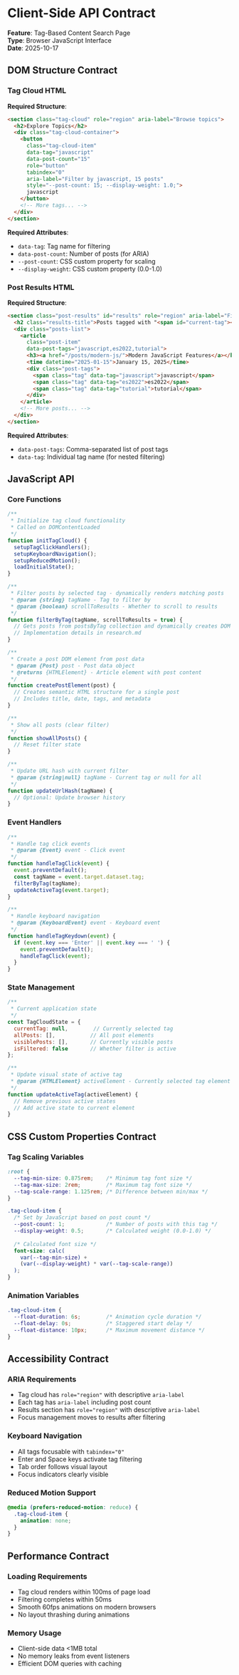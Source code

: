 # Client-Side API Contract

**Feature**: Tag-Based Content Search Page  
**Type**: Browser JavaScript Interface  
**Date**: 2025-10-17

## DOM Structure Contract

### Tag Cloud HTML

**Required Structure**:
```html
<section class="tag-cloud" role="region" aria-label="Browse topics">
  <h2>Explore Topics</h2>
  <div class="tag-cloud-container">
    <button 
      class="tag-cloud-item" 
      data-tag="javascript"
      data-post-count="15"
      role="button"
      tabindex="0"
      aria-label="Filter by javascript, 15 posts"
      style="--post-count: 15; --display-weight: 1.0;">
      javascript
    </button>
    <!-- More tags... -->
  </div>
</section>
```

**Required Attributes**:
- `data-tag`: Tag name for filtering
- `data-post-count`: Number of posts (for ARIA)
- `--post-count`: CSS custom property for scaling
- `--display-weight`: CSS custom property (0.0-1.0)

### Post Results HTML

**Required Structure**:
```html
<section class="post-results" id="results" role="region" aria-label="Filtered posts">
  <h2 class="results-title">Posts tagged with "<span id="current-tag"></span>"</h2>
  <div class="posts-list">
    <article 
      class="post-item" 
      data-post-tags="javascript,es2022,tutorial">
      <h3><a href="/posts/modern-js/">Modern JavaScript Features</a></h3>
      <time datetime="2025-01-15">January 15, 2025</time>
      <div class="post-tags">
        <span class="tag" data-tag="javascript">javascript</span>
        <span class="tag" data-tag="es2022">es2022</span>
        <span class="tag" data-tag="tutorial">tutorial</span>
      </div>
    </article>
    <!-- More posts... -->
  </div>
</section>
```

**Required Attributes**:
- `data-post-tags`: Comma-separated list of post tags
- `data-tag`: Individual tag name (for nested filtering)

## JavaScript API

### Core Functions

```javascript
/**
 * Initialize tag cloud functionality
 * Called on DOMContentLoaded
 */
function initTagCloud() {
  setupTagClickHandlers();
  setupKeyboardNavigation();
  setupReducedMotion();
  loadInitialState();
}

/**
 * Filter posts by selected tag - dynamically renders matching posts
 * @param {string} tagName - Tag to filter by
 * @param {boolean} scrollToResults - Whether to scroll to results
 */
function filterByTag(tagName, scrollToResults = true) {
  // Gets posts from postsByTag collection and dynamically creates DOM elements
  // Implementation details in research.md
}

/**
 * Create a post DOM element from post data
 * @param {Post} post - Post data object
 * @returns {HTMLElement} - Article element with post content
 */
function createPostElement(post) {
  // Creates semantic HTML structure for a single post
  // Includes title, date, tags, and metadata
}

/**
 * Show all posts (clear filter)
 */
function showAllPosts() {
  // Reset filter state
}

/**
 * Update URL hash with current filter
 * @param {string|null} tagName - Current tag or null for all
 */
function updateUrlHash(tagName) {
  // Optional: Update browser history
}
```

### Event Handlers

```javascript
/**
 * Handle tag click events
 * @param {Event} event - Click event
 */
function handleTagClick(event) {
  event.preventDefault();
  const tagName = event.target.dataset.tag;
  filterByTag(tagName);
  updateActiveTag(event.target);
}

/**
 * Handle keyboard navigation
 * @param {KeyboardEvent} event - Keyboard event
 */
function handleTagKeydown(event) {
  if (event.key === 'Enter' || event.key === ' ') {
    event.preventDefault();
    handleTagClick(event);
  }
}
```

### State Management

```javascript
/**
 * Current application state
 */
const TagCloudState = {
  currentTag: null,        // Currently selected tag
  allPosts: [],           // All post elements
  visiblePosts: [],       // Currently visible posts
  isFiltered: false       // Whether filter is active
};

/**
 * Update visual state of active tag
 * @param {HTMLElement} activeElement - Currently selected tag element
 */
function updateActiveTag(activeElement) {
  // Remove previous active states
  // Add active state to current element
}
```

## CSS Custom Properties Contract

### Tag Scaling Variables

```css
:root {
  --tag-min-size: 0.875rem;    /* Minimum tag font size */
  --tag-max-size: 2rem;        /* Maximum tag font size */
  --tag-scale-range: 1.125rem; /* Difference between min/max */
}

.tag-cloud-item {
  /* Set by JavaScript based on post count */
  --post-count: 1;             /* Number of posts with this tag */
  --display-weight: 0.5;       /* Calculated weight (0.0-1.0) */
  
  /* Calculated font size */
  font-size: calc(
    var(--tag-min-size) + 
    (var(--display-weight) * var(--tag-scale-range))
  );
}
```

### Animation Variables

```css
.tag-cloud-item {
  --float-duration: 6s;        /* Animation cycle duration */
  --float-delay: 0s;           /* Staggered start delay */
  --float-distance: 10px;      /* Maximum movement distance */
}
```

## Accessibility Contract

### ARIA Requirements

- Tag cloud has `role="region"` with descriptive `aria-label`
- Each tag has `aria-label` including post count
- Results section has `role="region"` with descriptive `aria-label`
- Focus management moves to results after filtering

### Keyboard Navigation

- All tags focusable with `tabindex="0"`
- Enter and Space keys activate tag filtering
- Tab order follows visual layout
- Focus indicators clearly visible

### Reduced Motion Support

```css
@media (prefers-reduced-motion: reduce) {
  .tag-cloud-item {
    animation: none;
  }
}
```

## Performance Contract

### Loading Requirements

- Tag cloud renders within 100ms of page load
- Filtering completes within 50ms
- Smooth 60fps animations on modern browsers
- No layout thrashing during animations

### Memory Usage

- Client-side data <1MB total
- No memory leaks from event listeners
- Efficient DOM queries with caching
